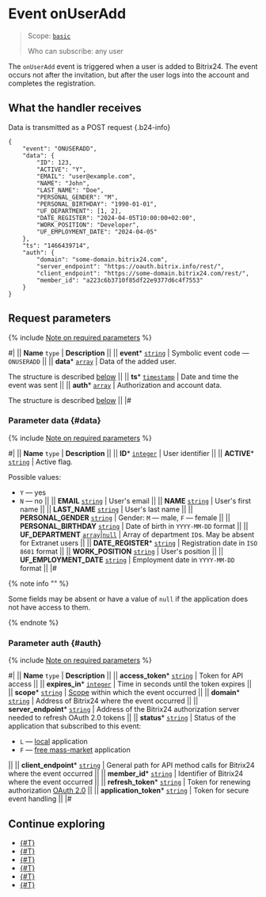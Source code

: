 # Event onUserAdd

> Scope: [`basic`](../../scopes/permissions.md)
>
> Who can subscribe: any user

The `onUserAdd` event is triggered when a user is added to Bitrix24. The event occurs not after the invitation, but after the user logs into the account and completes the registration.

## What the handler receives

Data is transmitted as a POST request {.b24-info}

```
{
    "event": "ONUSERADD",
    "data": {
        "ID": 123,
        "ACTIVE": "Y",
        "EMAIL": "user@example.com",
        "NAME": "John",
        "LAST_NAME": "Doe",
        "PERSONAL_GENDER": "M",
        "PERSONAL_BIRTHDAY": "1990-01-01",
        "UF_DEPARTMENT": [1, 2],
        "DATE_REGISTER": "2024-04-05T10:00:00+02:00",
        "WORK_POSITION": "Developer",
        "UF_EMPLOYMENT_DATE": "2024-04-05"
    },
    "ts": "1466439714",
    "auth": {
        "domain": "some-domain.bitrix24.com",
        "server_endpoint": "https://oauth.bitrix.info/rest/", 
        "client_endpoint": "https://some-domain.bitrix24.com/rest/", 
        "member_id": "a223c6b3710f85df22e9377d6c4f7553"
    }
}
```

## Request parameters

{% include [Note on required parameters](../../../_includes/required.md) %}

#|
|| **Name**
`type` | **Description** ||
|| **event***
[`string`](../../data-types.md) | Symbolic event code — `ONUSERADD` ||
|| **data***
[`array`](../../data-types.md) | Data of the added user.

The structure is described [below](#data) ||
|| **ts***
[`timestamp`](../../data-types.md) | Date and time the event was sent ||
|| **auth***
[`array`](../../data-types.md) | Authorization and account data.

The structure is described [below](#auth) ||
|#

### Parameter data {#data}

{% include [Note on required parameters](../../../_includes/required.md) %}

#|
|| **Name**
`type` | **Description** ||
|| **ID***
[`integer`](../../data-types.md) | User identifier ||
|| **ACTIVE***
[`string`](../../data-types.md) | Active flag.

Possible values:
- `Y` — yes
- `N` — no ||
|| **EMAIL**
[`string`](../../data-types.md) | User's email ||
|| **NAME**
[`string`](../../data-types.md) | User's first name ||
|| **LAST_NAME**
[`string`](../../data-types.md) | User's last name ||
|| **PERSONAL_GENDER**
[`string`](../../data-types.md) | Gender: `M` — male, `F` — female ||
|| **PERSONAL_BIRTHDAY**
[`string`](../../data-types.md) | Date of birth in `YYYY-MM-DD` format ||
|| **UF_DEPARTMENT**
[`array`](../../data-types.md)\|[`null`](../../data-types.md) | Array of department `ID`s. May be absent for Extranet users ||
|| **DATE_REGISTER***
[`string`](../../data-types.md) | Registration date in `ISO 8601` format ||
|| **WORK_POSITION**
[`string`](../../data-types.md) | User's position ||
|| **UF_EMPLOYMENT_DATE**
[`string`](../../data-types.md) | Employment date in `YYYY-MM-DD` format ||
|#

{% note info "" %}

Some fields may be absent or have a value of `null` if the application does not have access to them.

{% endnote %}

### Parameter auth {#auth}

{% include [Note on required parameters](../../../_includes/required.md) %}

#|
|| **Name**
`type` | **Description** ||
|| **access_token***
[`string`](../../data-types.md) | Token for API access ||
|| **expires_in***
[`integer`](../../data-types.md) | Time in seconds until the token expires ||
|| **scope***
[`string`](../../data-types.md) | [Scope](../../scopes/permissions.md) within which the event occurred ||
|| **domain***
[`string`](../../data-types.mdd) | Address of Bitrix24 where the event occurred ||
|| **server_endpoint***
[`string`](../../data-types.md) | Address of the Bitrix24 authorization server needed to refresh OAuth 2.0 tokens ||
|| **status***
[`string`](../../data-types.md) | Status of the application that subscribed to this event:

- `L` — [local](../../../local-integrations/local-apps.md) application
- `F` — [free mass-market](../../../market/index.md) application

||
|| **client_endpoint***
[`string`](../../data-types.md) | General path for API method calls for Bitrix24 where the event occurred ||
|| **member_id***
[`string`](../../data-types.md) | Identifier of Bitrix24 where the event occurred ||
|| **refresh_token***
[`string`](../../data-types.md) | Token for renewing authorization [OAuth 2.0](../../oauth/index.md) ||
|| **application_token***
[`string`](../../data-types.md) | Token for secure event handling ||
|#

## Continue exploring

- [{#T}](../../events/index.md)
- [{#T}](../../events/event-bind.md)
- [{#T}](./on-app-install.md)
- [{#T}](./on-app-payment.md)
- [{#T}](./on-app-method-confirm.md)
- [{#T}](./on-app-uninstall.md)